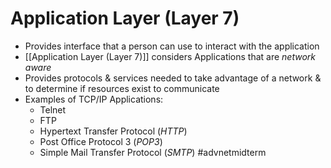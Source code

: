 # Application Layer (Layer 7)
- Provides interface that a person can use to interact with the application
- [[Application Layer (Layer 7)]] considers Applications that are *network aware*
- Provides protocols & services needed to take advantage of a network & to determine if resources exist to communicate
- Examples of TCP/IP Applications:
	- Telnet
	- FTP
	- Hypertext Transfer Protocol (*HTTP*)
	- Post Office Protocol 3 (*POP3*)
	- Simple Mail Transfer Protocol (*SMTP*)
#advnetmidterm 